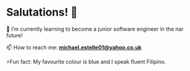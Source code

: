 # **Salutations!** 👋

🌱 I’m currently learning to become a junior software engineer in the nar future!

📫 How to reach me: **michael.estelle01@yahoo.co.uk**

⚡Fun fact: My favourite colour is blue and I speak fluent Filipino.

